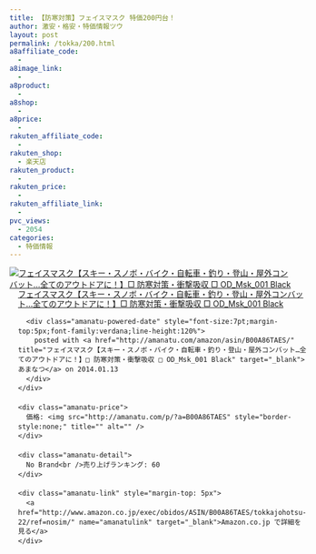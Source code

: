 ```yaml
---
title: 【防寒対策】フェイスマスク 特価200円台！
author: 激安・格安・特価情報ツウ
layout: post
permalink: /tokka/200.html
a8affiliate_code:
  - 
a8image_link:
  - 
a8product:
  - 
a8shop:
  - 
a8price:
  - 
rakuten_affiliate_code:
  - 
rakuten_shop:
  - 楽天店
rakuten_product:
  - 
rakuten_price:
  - 
rakuten_affiliate_link:
  - 
pvc_views:
  - 2054
categories:
  - 特価情報
---
```

<div class="amanatu-box" style="margin-bottom:0px;">
  <div class="amanatu-image" style="float:left;">
    <a href="http://www.amazon.co.jp/exec/obidos/ASIN/B00A86TAES/tokkajohotsu-22/ref=nosim/" name="amanatulink" target="_blank"><img src="http://i0.wp.com/ecx.images-amazon.com/images/I/21vcdzAG1EL._SL160_.jpg?w=546" alt="フェイスマスク【スキー・スノボ・バイク・自転車・釣り・登山・屋外コンバット…全てのアウトドアに！】□ 防寒対策・衝撃吸収 □ OD_Msk_001 Black" style="border: none;" data-recalc-dims="1" /></a>
  </div>
  
  <div class="amanatu-info" style="float:left;margin-left:15px;line-height:120%">
    <div class="amanatu-name" style="margin-bottom:10px;line-height:120%">
      <a href="http://www.amazon.co.jp/exec/obidos/ASIN/B00A86TAES/tokkajohotsu-22/ref=nosim/" name="amanatulink" target="_blank">フェイスマスク【スキー・スノボ・バイク・自転車・釣り・登山・屋外コンバット…全てのアウトドアに！】□ 防寒対策・衝撃吸収 □ OD_Msk_001 Black</a> 
      
      <div class="amanatu-powered-date" style="font-size:7pt;margin-top:5px;font-family:verdana;line-height:120%">
        posted with <a href="http://amanatu.com/amazon/asin/B00A86TAES/" title="フェイスマスク【スキー・スノボ・バイク・自転車・釣り・登山・屋外コンバット…全てのアウトドアに！】□ 防寒対策・衝撃吸収 □ OD_Msk_001 Black" target="_blank">あまなつ</a> on 2014.01.13
      </div>
    </div>
    
    <div class="amanatu-price">
      価格: <img src="http://amanatu.com/p/?a=B00A86TAES" style="border-style:none;" title="" alt="" />
    </div>
    
    <div class="amanatu-detail">
      No Brand<br />売り上げランキング: 60
    </div>
    
    <div class="amanatu-link" style="margin-top: 5px">
      <a href="http://www.amazon.co.jp/exec/obidos/ASIN/B00A86TAES/tokkajohotsu-22/ref=nosim/" name="amanatulink" target="_blank">Amazon.co.jp で詳細を見る</a>
    </div>
  </div>
  
  <div class="amanatu-footer" style="clear: left">
  </div>
</div>